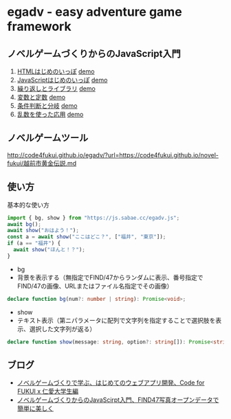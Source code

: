 # egadv - easy adventure game framework

## ノベルゲームづくりからのJavaScript入門

1. [HTMLはじめのいっぽ](step1.html) [demo](http://code4fukui.github.io/egadv/step1.html)
2. [JavaScriptはじめのいっぽ](step2.html) [demo](http://code4fukui.github.io/egadv/step2.html)
3. [繰り返しとライブラリ](step3.html) [demo](http://code4fukui.github.io/egadv/step3.html)
4. [変数と定数](step4.html) [demo](http://code4fukui.github.io/egadv/step4.html)
5. [条件判断と分岐](step5.html) [demo](http://code4fukui.github.io/egadv/step5.html)
6. [乱数を使った応用](step6.html) [demo](http://code4fukui.github.io/egadv/step6.html)

## ノベルゲームツール

http://code4fukui.github.io/egadv/?url=https://code4fukui.github.io/novel-fukui/越前市黄金伝説.md

## 使い方

基本的な使い方
```javascript
import { bg, show } from "https://js.sabae.cc/egadv.js";
await bg();
await show("おはよう！");
const a = await show("ここはどこ？", ["福井", "東京"]);
if (a == "福井") {
  await show("ほんと！？");
}
```

- bg
- 背景を表示する（無指定でFIND/47からランダムに表示、番号指定でFIND/47の画像、URLまたはファイル名指定でその画像）
```typescript
declare function bg(num?: number | string): Promise<void>;
```

- show
- テキスト表示（第ニパラメータに配列で文字列を指定することで選択肢を表示、選択した文字列が返る）
```typescript
declare function show(message: string, option?: string[]): Promise<string>;
```

## ブログ

- [ノベルゲームづくりで学ぶ、はじめてのウェブアプリ開発、Code for FUKUI x 仁愛大学生編](https://fukuno.jig.jp/3380)
- [ノベルゲームづくりからのJavaScirpt入門、FIND47写真オープンデータで簡単に美しく](https://fukuno.jig.jp/3211)
